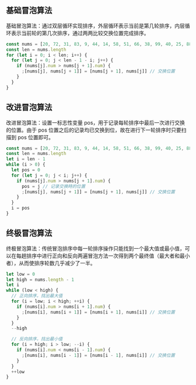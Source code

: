 ## 基础冒泡算法

基础冒泡算法：通过双层循环实现排序，外层循环表示当前是第几轮排序，内层循环表示当前轮的第几次排序，通过两两比较交换位置完成排序。

```javascript
const nums = [20, 72, 31, 83, 9, 44, 14, 58, 51, 66, 38, 99, 40, 25, 88]
const len = nums.length
for (let i = 0; i < len; i++) {
  for (let j = 0; j < len - 1 - i; j++) {
    if (nums[j].num > nums[j + 1].num) {
      ;[nums[j], nums[j + 1]] = [nums[j + 1], nums[j]] // 交换位置
    }
  }
}
```

## 改进冒泡算法

改进冒泡算法：设置一标志性变量 pos，用于记录每轮排序中最后一次进行交换的位置。由于 pos 位置之后的记录均已交换到位，故在进行下一轮排序时只要扫描到 pos 位置即可。

```javascript
const nums = [20, 72, 31, 83, 9, 44, 14, 58, 51, 66, 38, 99, 40, 25, 88]
const len = nums.length
let i = len - 1
while (i > 0) {
  let pos = 0
  for (let j = 0; j < i; j++) {
    if (nums[j].num > nums[j + 1].num) {
      pos = j // 记录交换時的位置
      ;[nums[j], nums[j + 1]] = [nums[j + 1], nums[j]] // 交换位置
    }
  }
  i = pos
}
```

## 终极冒泡算法

终极冒泡算法：传统冒泡排序中每一轮排序操作只能找到一个最大值或最小值，可以在每趟排序中进行正向和反向两遍冒泡方法一次得到两个最终值（最大者和最小者），从而使排序轮数几乎减少了一半。

```javascript
let low = 0
let high = nums.length - 1
let i
while (low < high) {
  // 正向排序，找出最大值
  for (i = low; i < high; ++i) {
    if (nums[i].num > nums[i + 1].num) {
      ;[nums[i], nums[i + 1]] = [nums[i + 1], nums[i]] // 交换位置
    }
  }
  --high

  // 反向排序，找出最小值
  for (i = high; i > low; --i) {
    if (nums[i].num < nums[i - 1].num) {
      ;[nums[i], nums[i - 1]] = [nums[i - 1], nums[i]] // 交换位置
    }
  }
  ++low
}
```
